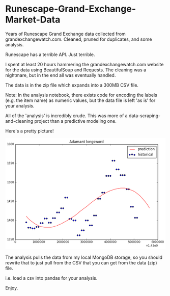 # Runescape-Grand-Exchange-Market-Data
Years of Runescape Grand Exchange data collected from grandexchangewatch.com. Cleaned, pruned for duplicates, and some analysis. 

Runescape has a terrible API. Just terrible. 

I spent at least 20 hours hammering the grandexchangewatch.com website for the data using BeautifulSoup and Requests. The cleaning was a nightmare, but in the end all was eventually handled.

The data is in the zip file which expands into a 300MB CSV file.

Note: In the analysis notebook, there exists code for encoding the labels (e.g. the item name) as numeric values, but the data file is left 'as is' for your analysis. 

All of the 'analysis' is incredibly crude. This was more of a data-scraping-and-cleaning project than a predictive modeling one.

Here's a pretty picture!

<img src='adamant_longsword.png'>

The analysis pulls the data from my local MongoDB storage, so you should rewrite that to just pull from the CSV that you can get from the data (zip) file.

i.e. load a csv into pandas for your analysis. 

Enjoy.
